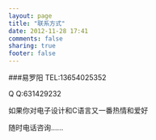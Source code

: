 ```yaml
---
layout: page
title: "联系方式"
date: 2012-11-28 17:41
comments: false
sharing: true
footer: false
---
```

###易罗阳
TEL:13654025352

Q Q:631429232

如果你对电子设计和C语言又一番热情和爱好

随时电话咨询......

